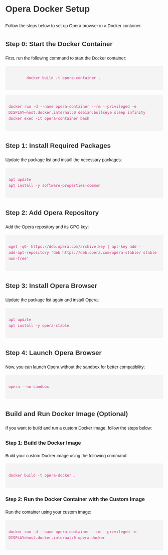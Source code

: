 <!DOCTYPE html>
<html lang="pl">
<head>
    <meta charset="UTF-8">
    <meta name="viewport" content="width=device-width, initial-scale=1.0">
    <title>Opera Docker Setup</title>
    <style>
        body {
            font-family: Arial, sans-serif;
            line-height: 1.6;
            margin: 20px;
        }
        h1, h2 {
            color: #333;
        }
        pre {
            background-color: #f4f4f4;
            padding: 10px;
            border-radius: 5px;
            overflow-x: auto;
        }
        code {
            color: #d63384;
        }
    </style>
</head>
<body>
    <h1>Opera Docker Setup</h1>
    <p>Follow the steps below to set up Opera browser in a Docker container.</p>
    <h2>Step 0: Start the Docker Container</h2>
    <p>First, run the following command to start the Docker container:</p>
    <pre><code>
        docker build -t opera-container .
    </code></pre>
    <pre><code>
docker run -d --name opera-container --rm --privileged -e DISPLAY=host.docker.internal:0 debian:bullseye sleep infinity
docker exec -it opera-container bash
    </code></pre>
    <h2>Step 1: Install Required Packages</h2>
    <p>Update the package list and install the necessary packages:</p>
    <pre><code>
apt update
apt install -y software-properties-common
    </code></pre>
    <h2>Step 2: Add Opera Repository</h2>
    <p>Add the Opera repository and its GPG key:</p>
    <pre><code>
wget -qO- https://deb.opera.com/archive.key | apt-key add -
add-apt-repository 'deb https://deb.opera.com/opera-stable/ stable non-free'
    </code></pre>
    <h2>Step 3: Install Opera Browser</h2>
    <p>Update the package list again and install Opera:</p>
    <pre><code>
apt update
apt install -y opera-stable
    </code></pre>
    <h2>Step 4: Launch Opera Browser</h2>
    <p>Now, you can launch Opera without the sandbox for better compatibility:</p>
    <pre><code>
opera --no-sandbox
    </code></pre>
    <h2>Build and Run Docker Image (Optional)</h2>
    <p>If you want to build and run a custom Docker image, follow the steps below:</p>
    <h3>Step 1: Build the Docker Image</h3>
    <p>Build your custom Docker image using the following command:</p>
    <pre><code>
docker build -t opera-docker .
    </code></pre>
    <h3>Step 2: Run the Docker Container with the Custom Image</h3>
    <p>Run the container using your custom image:</p>
    <pre><code>
docker run -d --name opera-container --rm --privileged -e DISPLAY=host.docker.internal:0 opera-docker
    </code></pre>

</body>
</html>
